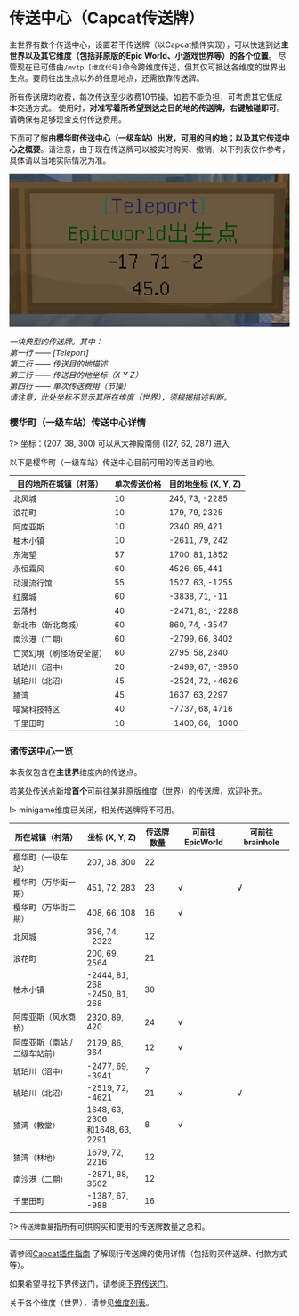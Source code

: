 # 传送中心（Capcat传送牌）

主世界有数个传送中心，设置若干传送牌（以Capcat插件实现），可以快速到达**主世界以及其它维度（包括非原版的Epic World、小游戏世界等）的各个位置**。
尽管现在已可借由`/mvtp [维度代号]`命令跨维度传送，但其仅可抵达各维度的世界出生点。要前往出生点以外的任意地点，还需依靠传送牌。

所有传送牌均收费，每次传送至少收费10节操。如若不能负担，可考虑其它低成本交通方式。
使用时，**对准写着所希望到达之目的地的传送牌，右键触碰即可**。请确保有足够现金支付传送费用。

下面可了解**由樱华町传送中心（一级车站）出发，可用的目的地；以及其它传送中心之概要**。请注意，由于现在传送牌可以被实时购买、撤销，以下列表仅作参考，具体请以当地实际情况为准。

![传送牌](../../assets/images/projects/传送牌.png)

*一块典型的传送牌。其中：*<br/>
*第一行 —— [Teleport]*<br/>
*第二行 —— 传送目的地描述*<br/>
*第三行 —— 传送目的地坐标（X Y Z）*<br/>
*第四行 —— 单次传送费用（节操）*<br/>
*请注意，此处坐标不显示其所在维度（世界），须根据描述判断。*<br/>



### 樱华町（一级车站）传送中心详情

?> 坐标：(207, 38, 300) 可以从大神殿南侧 (127, 62, 287) 进入

以下是樱华町（一级车站）传送中心目前可用的传送目的地。

| 目的地所在城镇（村落） | 单次传送价格 | 目的地坐标 (X, Y, Z) |
| - | - | - |
| 北风城 | 10 | 245, 73, -2285 |
| 浪花町 | 10 | 179, 79, 2325 |
| 阿库亚斯 | 10 | 2340, 89, 421 |
| 柚木小镇 | 10 | -2611, 79, 242 |
| 东海望 | 57 | 1700, 81, 1852 |
| 永恒霜风 | 60 | 4526, 65, 441 |
| 动漫流行馆 | 55 | 1527, 63, -1255 |
| 红魔城 | 60 | -3838, 71, -11 |
| 云落村 | 40 | -2471, 81, -2288 |
| 新北市（新北商城） | 60 | 860, 74, -3547 |
| 南沙港（二期） | 60 | -2799, 66, 3402 |
| 亡灵幻境（刷怪场安全屋） | 60 | 2795, 58, 2840 |
| 琥珀川（沼中） | 20 | -2499, 67, -3950 |
| 琥珀川（北沼） | 45 | -2524, 72, -4626 |
| 猹湾 | 45 | 1637, 63, 2297 |
| 喵窝科技特区 | 40 | -7737, 68, 4716 |
| 千里田町 | 10 | -1400, 66, -1000 |

### 诸传送中心一览

本表仅包含在**主世界**维度内的传送点。

若某处传送点新增**首个**可前往某非原版维度（世界）的传送牌，欢迎补充。

!> minigame维度已关闭，相关传送牌将不可用。

| 所在城镇（村落） | 坐标 (X, Y, Z) | 传送牌数量 | 可前往EpicWorld | 可前往brainhole |
| -- | -- | -- | -- | -- |
| 樱华町（一级车站） | 207, 38, 300 | 22 | | |
| 樱华町（万华街一期） | 451, 72, 283 | 23 | √ | √ |
| 樱华町（万华街二期） | 408, 66, 108 | 16 | √ | |
| 北风城 | 356, 74, -2322 | 12 | | |
| 浪花町 | 200, 69, 2564 | 21 | | |
| 柚木小镇 | -2444, 81, 268<br />-2450, 81, 268 | 30 | | |
| 阿库亚斯（风水商桥） | 2320, 89, 420 | 24 | √ | |
| 阿库亚斯（南站 / 二级车站前） | 2179, 86, 364 | 12 | √ | |
| 琥珀川（沼中） | -2477, 69, -3941 | 7 | | |
| 琥珀川（北沼） | -2519, 72, -4621 | 21 | √ | √ |
| 猹湾（教堂） | 1648, 63, 2306<br />和1648, 63, 2291 | 8 | √ | |
| 猹湾（林地） | 1679, 72, 2216 | 12 | | |
| 南沙港（二期） | -2871, 88, 3502 | 12 | | |
| 千里田町 | -1387, 67, -988 | 16 | | |

?> `传送牌数量`指所有可供购买和使用的传送牌数量之总和。

----

请参阅[Capcat插件指南](space/plugins/capcat) 了解现行传送牌的使用详情（包括购买传送牌、付款方式等）。

如果希望寻找下界传送门，请参阅[下界传送门](nyaa/projects/nether-portal)。

关于各个维度（世界），请参见[维度列表](nyaa/worlds)。